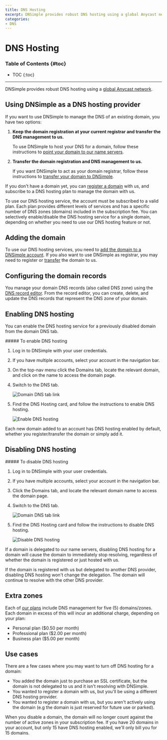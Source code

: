 ```yaml
---
title: DNS Hosting
excerpt: DNSimple provides robust DNS hosting using a global Anycast network.
categories:
- DNS
---
```


# DNS Hosting

### Table of Contents {#toc}

* TOC
{:toc}

---

DNSimple provides robust DNS hosting using a [global Anycast network](/articles/anycast).


## Using DNSimple as a DNS hosting provider

If you want to use DNSimple to manage the DNS of an existing domain, you have two options:

1.  **Keep the domain registration at your current registrar and transfer the DNS management to us.**

    To use DNSimple to host your DNS for a domain, follow these instructions to [point your domain to our name servers](/articles/delegating-dnsimple-hosted).

1.  **Transfer the domain registration and DNS management to us.**

    If you want DNSimple to act as your domain registrar, follow these instructions to [transfer your domain to DNSimple](/articles/transferring-domain).

If you don't have a domain yet, you can [register a domain](https://dnsimple.com/tlds) with us, and subscribe to a DNS hosting plan to manage the domain with us.

To use our DNS hosting service, the account must be subscribed to a valid plan. Each plan provides different levels of services and has a specific number of DNS zones (domains) included in the subscription fee. You can selectively enable/disable the DNS hosting service for a single domain, depending on whether you need to use our DNS hosting feature or not.


## Adding the domain

To use our DNS hosting services, you need to [add the domain to a DNSimple account](/articles/adding-domain). If you also want to use DNSimple as registrar, you may need to register or [transfer](/articles/transferring-domain) the domain to us.


## Configuring the domain records

You manage your domain DNS records (also called DNS zone) using the [DNS record editor](/articles/record-editor). From the record editor, you can create, delete, and update the DNS records that represent the DNS zone of your domain.


## Enabling DNS hosting

You can enable the DNS hosting service for a previously disabled domain from the domain DNS tab.

<div class="section-steps" markdown="1">
##### To enable DNS hosting

1.  Log in to DNSimple with your user credentials.
1.  If you have multiple accounts, select your account in the navigation bar.
1.  On the top-nav menu click the <label>Domains</label> tab, locate the relevant domain, and click on the name to access the domain page.
1.  Switch to the <label>DNS</label> tab.

    ![Domain DNS tab link](/files/domain-tab-dns-link.png)

1.  Find the <label>DNS Hosting</label> card, and follow the instructions to enable DNS hosting.

    ![Enable DNS hosting](/files/domain-dns-hosting-enable.png)

</div>

Each new domain added to an account has DNS hosting enabled by default, whether you register/transfer the domain or simply add it.


## Disabling DNS hosting

<div class="section-steps" markdown="1">
##### To disable DNS hosting

1.  Log in to DNSimple with your user credentials.
1.  If you have multiple accounts, select your account in the navigation bar.
1.  Click the <label>Domains</label> tab, and locate the relevant domain name to access the domain page.
1.  Switch to the <label>DNS</label> tab.

    ![Domain DNS tab link](/files/domain-tab-dns-link.png)

1.  Find the <label>DNS Hosting</label> card and follow the instructions to disable DNS hosting.

    ![Disable DNS hosting](/files/domain-dns-hosting-disable.png)

</div>

If a domain is delegated to our name servers, disabling DNS hosting for a domain will cause the domain to immediately stop resolving, regardless of whether the domain is registered or just hosted with us.

If the domain is registered with us but delegated to another DNS provider, disabling DNS hosting won't change the delegation. The domain will continue to resolve with the other DNS provider.


## Extra zones

Each of [our plans](https://dnsimple.com/pricing) include DNS management for five (5) domains/zones. Each domain in excess of this will incur an additional charge, depending on your plan:

- Personal plan ($0.50 per month)
- Professional plan ($2.00 per month)
- Business plan ($5.00 per month)


## Use cases

There are a few cases where you may want to turn off DNS hosting for a domain:

- You added the domain just to purchase an SSL certificate, but the domain is not delegated to us and it isn't resolving with DNSimple.
- You wanted to register a domain with us, but you'll be using a different DNS hosting provider.
- You wanted to register a domain with us, but you aren't actively using the domain (e.g the domain is just reserved for future use or parked).

When you disable a domain, the domain will no longer count against the number of active zones in your subscription fee. If you have 20 domains in your account, but only 15 have DNS hosting enabled, we'll only bill you for 15 domains.
